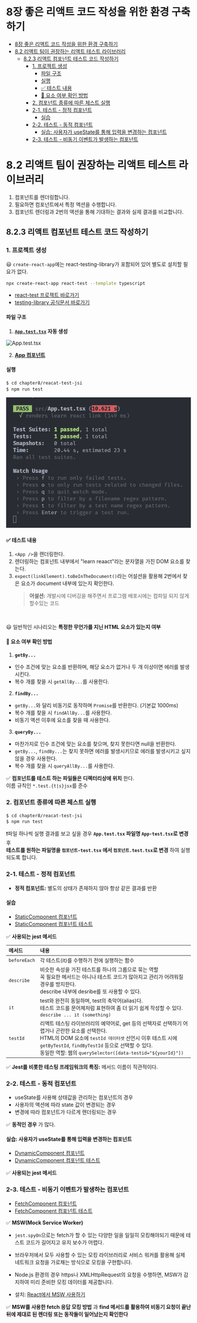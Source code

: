# 8장 좋은 리액트 코드 작성을 위한 환경 구축하기

- [8장 좋은 리액트 코드 작성을 위한 환경 구축하기](#8장-좋은-리액트-코드-작성을-위한-환경-구축하기)
- [8.2 리액트 팀이 권장하는 리액트 테스트 라이브러리](#82-리액트-팀이-권장하는-리액트-테스트-라이브러리)
  - [8.2.3 리액트 컴포넌트 테스트 코드 작성하기](#823-리액트-컴포넌트-테스트-코드-작성하기)
    - [1. 프로젝트 생성](#1-프로젝트-생성)
      - [파일 구조](#파일-구조)
      - [실행](#실행)
      - [✅ 테스트 내용](#-테스트-내용)
      - [🤔 요소 여부 확인 방법](#-요소-여부-확인-방법)
    - [2. 컴포넌트 종류에 따른 체스트 실행](#2-컴포넌트-종류에-따른-체스트-실행)
    - [2-1. 테스트 - 정적 컴포넌트](#2-1-테스트---정적-컴포넌트)
      - [실습](#실습)
    - [2-2. 테스트 - 동적 컴포넌트](#2-2-테스트---동적-컴포넌트)
      - [실습: 사용자가 useState를 통해 입력을 변경하는 컴포넌트](#실습-사용자가-usestate를-통해-입력을-변경하는-컴포넌트)
    - [2-3. 테스트 - 비동기 이벤트가 발생하는 컴포넌트](#2-3-테스트---비동기-이벤트가-발생하는-컴포넌트)

# 8.2 리액트 팀이 권장하는 리액트 테스트 라이브러리

1. 컴포넌트를 렌더링합니다.
2. 필요하면 컴포넌트에서 특정 액션을 수행합니다.
3. 컴포넌트 렌더링과 2번의 액션을 통해 기대하는 결과와 실제 결과를 비교합니다.

## 8.2.3 리액트 컴포넌트 테스트 코드 작성하기

### 1. 프로젝트 생성

😃 `create-react-app`에는 react-testing-library가 포함되어 있어 별도로 설치할 필요가 없다. <br />

```bash
npx create-react-app react-test --template typescript
```

- [react-test 프로젝트 바로가기](/chapter8/react-test-jsi/)
- [testing-library 공식문서 바로가기](https://testing-library.com/)

#### 파일 구조

1. **[`App.test.tsx`](/chapter8/react-test-jsi/src/App.test.tsx) 자동 생성**

![App.test.tsx](/chapter8/study/assets/App-test-tsx.png)

2. **[App 컴포넌트](/chapter8/react-test-jsi/src/App.tsx)**

#### 실행

```bash
$ cd chapter8/reacat-test-jsi
$ npm run test
```

![실행결과](/chapter8/study/assets/App-test-tsx-실행.png)

#### ✅ 테스트 내용

1. `<App />`을 렌더링한다.
2. 렌더링하는 컴포넌트 내부에서 "learn reaact"라는 문자열을 가진 DOM 요소를 찾는다.
3. `expect(linkElement).toBeInTheDocument()`라는 어설션을 활용해 2번에서 찾은 요소가 document 내부에 있는지 확인한다.
   > **어설션:** 개발시에 디버깅을 해주면서 프로그램 배포시에는 컴파일 되지 않게 할수있는 코드

<br />

😃 일반적인 시나리오는 **특정한 무언가를 지닌 HTML 요소가 있는지 여부** <br />

#### 🤔 요소 여부 확인 방법

1. **`getBy...`**

- 인수 조건에 맞는 요소를 반환하며, 해당 요소가 없거나 두 개 이상이면 에러를 발생시킨다.
- 복수 개를 찾을 시 `getAllBy...`를 사용한다.

2. **`findBy...`**

- `getBy...`와 달리 비동기로 동작하며 `Promise`를 반환한다. (기본값 1000ms)
- 복수 개를 찾을 시 `findAllBy...`를 사용한다.
- 비동기 액션 이후에 요소를 찾을 때 사용한다.

3. **`queryBy...`**

- 마찬가지로 인수 조건에 맞는 요소를 찾으며, 찾지 못한다면 null을 반환한다.
- `getBy...`, `findBy...`는 찾지 못하면 에러를 발생시키므로 에러를 발생시키고 싶지 않을 경우 사용한다.
- 복수 개를 찾을 시 `queryAllBy...`를 사용한다.

✅ **컴포넌트를 테스트 하는 파일들은 디렉터리상에 위치** 한다. <br /> 이름 규칙인 `*.test.{t|s}jsx`를 준수

### 2. 컴포넌트 종류에 따른 체스트 실행

```bash
$ cd chapter8/reacat-test-jsi
$ npm run test
```

❗파일 하나씩 실행 결과를 보고 싶을 경우 **`App.test.tsx` 파일명 `App-test.tsx`로 변경** 후 <br /> **테스트를 원하는 파일명을 `컴포넌트-test.tsx` 에서 `컴포넌트.test.tsx`로 변경** 하여 실행되도록 합니다.

### 2-1. 테스트 - 정적 컴포넌트

- **정적 컴포넌트:** 별도의 상태가 존재하지 않아 항상 같은 결과를 반환

#### 실습

- [StaticComponent 컴포넌트](/chapter8/react-test-jsi/src/Study/StaticComponent.tsx)
- [StaticComponent 컴포넌트 테스트](/chapter8/react-test-jsi/src/Study/StaticComponent-test.tsx)

✅ **사용되는 jest 메서드**

| 메서드       | 내용                                                                                                                                                                                                                                                                                         |
| :----------- | :------------------------------------------------------------------------------------------------------------------------------------------------------------------------------------------------------------------------------------------------------------------------------------------- |
| `beforeEach` | 각 테스트(it)를 수행하기 전에 실행하는 함수                                                                                                                                                                                                                                                  |
| `describe`   | 비슷한 속성을 가진 테스트를 하나의 그룹으로 묶는 역할 <br /> 꼭 필요한 메서드는 아니나 테스트 코드가 많아지고 관리가 어려워질 경우를 방지한다. <br /> describe 내부에 desribe를 또 사용할 수 있다.                                                                                           |
| `it`         | test와 완전히 동일하며, test의 축악어(alias)다. <br /> 테스트 코드를 문어체처럼 표현하여 좀 더 읽기 쉽게 작성할 수 있다. <br /> `describe ... it (something)`                                                                                                                                |
| `testId`     | 리액트 테스팅 라이브러리의 예약어로, get 등의 선택자로 선택하기 어렵거나 곤란한 요소를 선택한다. <br /> HTML의 DOM 요소에 `testId 데이터셋` 선언시 이후 테스트 시에 `getByTestId`, `findByTestId` 등으로 선택할 수 있다. <br /> 동일한 역할: 웹의 `querySelector([data-testid="${yourId}"])` |

✅ **Jest를 비롯한 테스팅 프레임워크의 특징:** 메서드 이름이 직관적이다.

### 2-2. 테스트 - 동적 컴포넌트

- useState를 사용해 상태값을 관리하는 컴포넌트의 경우
- 사용자의 액션에 따라 state 값이 변경되는 경우
- 변경에 따라 컴포넌트가 다르게 렌더링되는 경우

✅ **동적인 경우** 가 많다.

#### 실습: 사용자가 useState를 통해 입력을 변경하는 컴포넌트

- [DynamicComponent 컴포넌트](/chapter8/react-test-jsi/src/Study/DynamicComponent.tsx)
- [DynamicComponent 컴포넌트 테스트](/chapter8/react-test-jsi/src/Study/DynamicComponent-test.tsx)

✅ **사용되는 jest 메서드**

### 2-3. 테스트 - 비동기 이벤트가 발생하는 컴포넌트

- [FetchComponent 컴포넌트](/chapter8/react-test-jsi/src/Study/FetchComponent.tsx)
- [FetchComponent 컴포넌트 테스트](/chapter8/react-test-jsi/src/Study/FetchComponent-test.tsx)

✅ **MSW(Mock Service Worker)**

- `jest.spyOn`으로는 fetch가 할 수 있는 다양한 일을 일일히 모킹해야되기 때문에 테스트 코드가 길어지고 유지 보수가 어렵다.
- 브라우저에서 모두 사용할 수 있는 모킹 라이브러리로 서비스 워커를 활용해 실제 네트워크 요청을 가로채는 방식으로 모킹을 구현합니다.
- Node.js 환경의 경우 https나 XMLHttpRequest의 요청을 수행하면, MSW가 감지하여 미리 준비한 모킹 데이터를 제공합니다.

- 설치: [React에서 MSW 사용하기](https://velog.io/@easyhoon119/React%EC%97%90%EC%84%9C-MSW-%EC%82%AC%EC%9A%A9%ED%95%98%EA%B8%B0)

✅ **MSW를 사용한 fetch 응답 모킹 방법** 과 **find 메서드를 활용하여 비동기 요청이 끝난 뒤에 제대로 된 렌더링 또는 동작들이 일어났는지 확인한다**
